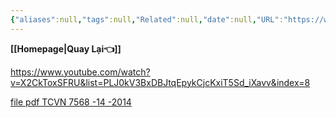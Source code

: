 ```yaml
---
{"aliases":null,"tags":null,"Related":null,"date":null,"URL":"https://www.youtube.com/watch?v=X2CkToxSFRU&list=PLJ0kV3BxDBJtqEpykCjcKxiT5Sd_iXavv&index=8","Author":null,"dg-publish":true,"image":null,"permalink":"/ELV/Báo cháy -Fire alarm system/Bài 6 Thiết kế BÁO CHÁY NHIỆT ADW THEO TCVN 7568 14 2014/","dgPassFrontmatter":true,"noteIcon":"2","created":"2024-01-15T10:12:11.266+07:00","updated":"2024-01-15T10:15:16.000+07:00"}
---
```


**[[Homepage\|Quay Lại👈]]**

https://www.youtube.com/watch?v=X2CkToxSFRU&list=PLJ0kV3BxDBJtqEpykCjcKxiT5Sd_iXavv&index=8

[file pdf TCVN 7568 -14 -2014]()